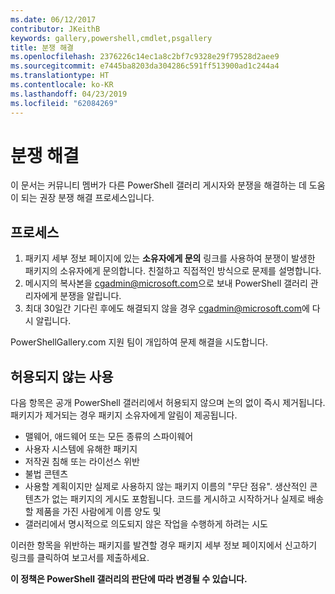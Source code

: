 ```yaml
---
ms.date: 06/12/2017
contributor: JKeithB
keywords: gallery,powershell,cmdlet,psgallery
title: 분쟁 해결
ms.openlocfilehash: 2376226c14ec1a8c2bf7c9328e29f79528d2aee9
ms.sourcegitcommit: e7445ba8203da304286c591ff513900ad1c244a4
ms.translationtype: HT
ms.contentlocale: ko-KR
ms.lasthandoff: 04/23/2019
ms.locfileid: "62084269"
---
```

# <a name="dispute-resolution"></a>분쟁 해결

이 문서는 커뮤니티 멤버가 다른 PowerShell 갤러리 게시자와 분쟁을 해결하는 데 도움이 되는 권장 분쟁 해결 프로세스입니다.

## <a name="process"></a>프로세스

1. 패키지 세부 정보 페이지에 있는 **소유자에게 문의** 링크를 사용하여 분쟁이 발생한 패키지의 소유자에게 문의합니다.
   친절하고 직접적인 방식으로 문제를 설명합니다.
2. 메시지의 복사본을 [cgadmin@microsoft.com](mailto:cgadmin@microsoft.com)으로 보내 PowerShell 갤러리 관리자에게 분쟁을 알립니다.
3. 최대 30일간 기다린 후에도 해결되지 않을 경우 [cgadmin@microsoft.com](mailto:cgadmin@microsoft.com)에 다시 알립니다.

PowerShellGallery.com 지원 팀이 개입하여 문제 해결을 시도합니다.

## <a name="prohibited-use"></a>허용되지 않는 사용

다음 항목은 공개 PowerShell 갤러리에서 허용되지 않으며 논의 없이 즉시 제거됩니다.  패키지가 제거되는 경우 패키지 소유자에게 알림이 제공됩니다.

- 맬웨어, 애드웨어 또는 모든 종류의 스파이웨어
- 사용자 시스템에 유해한 패키지
- 저작권 침해 또는 라이선스 위반
- 불법 콘텐츠
- 사용할 계획이지만 실제로 사용하지 않는 패키지 이름의 "무단 점유". 생산적인 콘텐츠가 없는 패키지의 게시도 포함됩니다.
  코드를 게시하고 시작하거나 실제로 배송할 제품을 가진 사람에게 이름 양도 및
- 갤러리에서 명시적으로 의도되지 않은 작업을 수행하게 하려는 시도

이러한 항목을 위반하는 패키지를 발견할 경우 패키지 세부 정보 페이지에서 신고하기 링크를 클릭하여 보고서를 제출하세요.

**이 정책은 PowerShell 갤러리의 판단에 따라 변경될 수 있습니다.**
